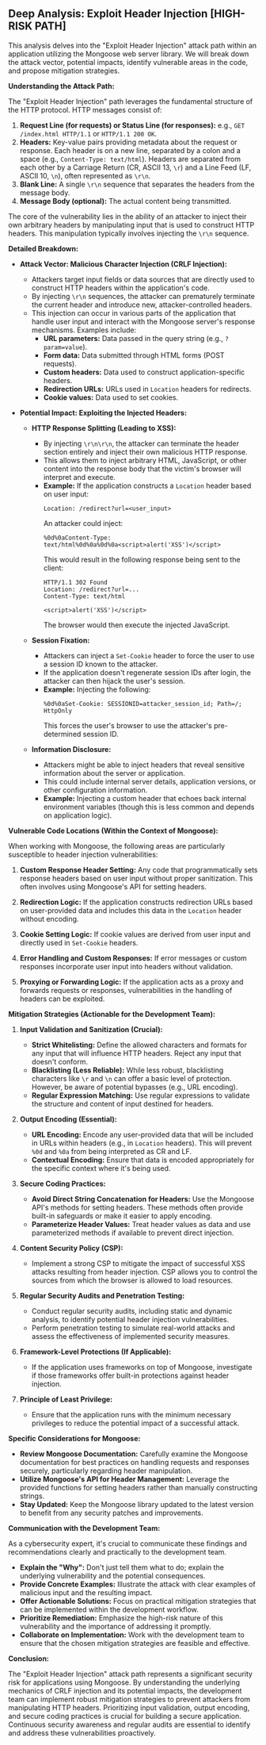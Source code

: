 ## Deep Analysis: Exploit Header Injection [HIGH-RISK PATH]

This analysis delves into the "Exploit Header Injection" attack path within an application utilizing the Mongoose web server library. We will break down the attack vector, potential impacts, identify vulnerable areas in the code, and propose mitigation strategies.

**Understanding the Attack Path:**

The "Exploit Header Injection" path leverages the fundamental structure of the HTTP protocol. HTTP messages consist of:

1. **Request Line (for requests) or Status Line (for responses):**  e.g., `GET /index.html HTTP/1.1` or `HTTP/1.1 200 OK`.
2. **Headers:** Key-value pairs providing metadata about the request or response. Each header is on a new line, separated by a colon and a space (e.g., `Content-Type: text/html`). Headers are separated from each other by a Carriage Return (CR, ASCII 13, `\r`) and a Line Feed (LF, ASCII 10, `\n`), often represented as `\r\n`.
3. **Blank Line:**  A single `\r\n` sequence that separates the headers from the message body.
4. **Message Body (optional):** The actual content being transmitted.

The core of the vulnerability lies in the ability of an attacker to inject their own arbitrary headers by manipulating input that is used to construct HTTP headers. This manipulation typically involves injecting the `\r\n` sequence.

**Detailed Breakdown:**

* **Attack Vector: Malicious Character Injection (CRLF Injection):**
    * Attackers target input fields or data sources that are directly used to construct HTTP headers within the application's code.
    * By injecting `\r\n` sequences, the attacker can prematurely terminate the current header and introduce new, attacker-controlled headers.
    * This injection can occur in various parts of the application that handle user input and interact with the Mongoose server's response mechanisms. Examples include:
        * **URL parameters:**  Data passed in the query string (e.g., `?param=value`).
        * **Form data:** Data submitted through HTML forms (POST requests).
        * **Custom headers:**  Data used to construct application-specific headers.
        * **Redirection URLs:**  URLs used in `Location` headers for redirects.
        * **Cookie values:** Data used to set cookies.

* **Potential Impact: Exploiting the Injected Headers:**

    * **HTTP Response Splitting (Leading to XSS):**
        * By injecting `\r\n\r\n`, the attacker can terminate the header section entirely and inject their own malicious HTTP response.
        * This allows them to inject arbitrary HTML, JavaScript, or other content into the response body that the victim's browser will interpret and execute.
        * **Example:** If the application constructs a `Location` header based on user input:
            ```
            Location: /redirect?url=<user_input>
            ```
            An attacker could inject:
            ```
            %0d%0aContent-Type: text/html%0d%0a%0d%0a<script>alert('XSS')</script>
            ```
            This would result in the following response being sent to the client:
            ```
            HTTP/1.1 302 Found
            Location: /redirect?url=...
            Content-Type: text/html

            <script>alert('XSS')</script>
            ```
            The browser would then execute the injected JavaScript.

    * **Session Fixation:**
        * Attackers can inject a `Set-Cookie` header to force the user to use a session ID known to the attacker.
        * If the application doesn't regenerate session IDs after login, the attacker can then hijack the user's session.
        * **Example:** Injecting the following:
            ```
            %0d%0aSet-Cookie: SESSIONID=attacker_session_id; Path=/; HttpOnly
            ```
            This forces the user's browser to use the attacker's pre-determined session ID.

    * **Information Disclosure:**
        * Attackers might be able to inject headers that reveal sensitive information about the server or application.
        * This could include internal server details, application versions, or other configuration information.
        * **Example:** Injecting a custom header that echoes back internal environment variables (though this is less common and depends on application logic).

**Vulnerable Code Locations (Within the Context of Mongoose):**

When working with Mongoose, the following areas are particularly susceptible to header injection vulnerabilities:

1. **Custom Response Header Setting:** Any code that programmatically sets response headers based on user input without proper sanitization. This often involves using Mongoose's API for setting headers.

2. **Redirection Logic:** If the application constructs redirection URLs based on user-provided data and includes this data in the `Location` header without encoding.

3. **Cookie Setting Logic:**  If cookie values are derived from user input and directly used in `Set-Cookie` headers.

4. **Error Handling and Custom Responses:**  If error messages or custom responses incorporate user input into headers without validation.

5. **Proxying or Forwarding Logic:** If the application acts as a proxy and forwards requests or responses, vulnerabilities in the handling of headers can be exploited.

**Mitigation Strategies (Actionable for the Development Team):**

1. **Input Validation and Sanitization (Crucial):**
    * **Strict Whitelisting:**  Define the allowed characters and formats for any input that will influence HTTP headers. Reject any input that doesn't conform.
    * **Blacklisting (Less Reliable):**  While less robust, blacklisting characters like `\r` and `\n` can offer a basic level of protection. However, be aware of potential bypasses (e.g., URL encoding).
    * **Regular Expression Matching:** Use regular expressions to validate the structure and content of input destined for headers.

2. **Output Encoding (Essential):**
    * **URL Encoding:**  Encode any user-provided data that will be included in URLs within headers (e.g., in `Location` headers). This will prevent `%0d` and `%0a` from being interpreted as CR and LF.
    * **Contextual Encoding:**  Ensure that data is encoded appropriately for the specific context where it's being used.

3. **Secure Coding Practices:**
    * **Avoid Direct String Concatenation for Headers:**  Use the Mongoose API's methods for setting headers. These methods often provide built-in safeguards or make it easier to apply encoding.
    * **Parameterize Header Values:**  Treat header values as data and use parameterized methods if available to prevent direct injection.

4. **Content Security Policy (CSP):**
    * Implement a strong CSP to mitigate the impact of successful XSS attacks resulting from header injection. CSP allows you to control the sources from which the browser is allowed to load resources.

5. **Regular Security Audits and Penetration Testing:**
    * Conduct regular security audits, including static and dynamic analysis, to identify potential header injection vulnerabilities.
    * Perform penetration testing to simulate real-world attacks and assess the effectiveness of implemented security measures.

6. **Framework-Level Protections (If Applicable):**
    * If the application uses frameworks on top of Mongoose, investigate if those frameworks offer built-in protections against header injection.

7. **Principle of Least Privilege:**
    * Ensure that the application runs with the minimum necessary privileges to reduce the potential impact of a successful attack.

**Specific Considerations for Mongoose:**

* **Review Mongoose Documentation:** Carefully examine the Mongoose documentation for best practices on handling requests and responses securely, particularly regarding header manipulation.
* **Utilize Mongoose's API for Header Management:** Leverage the provided functions for setting headers rather than manually constructing strings.
* **Stay Updated:** Keep the Mongoose library updated to the latest version to benefit from any security patches and improvements.

**Communication with the Development Team:**

As a cybersecurity expert, it's crucial to communicate these findings and recommendations clearly and practically to the development team.

* **Explain the "Why":**  Don't just tell them what to do; explain the underlying vulnerability and the potential consequences.
* **Provide Concrete Examples:** Illustrate the attack with clear examples of malicious input and the resulting impact.
* **Offer Actionable Solutions:** Focus on practical mitigation strategies that can be implemented within the development workflow.
* **Prioritize Remediation:** Emphasize the high-risk nature of this vulnerability and the importance of addressing it promptly.
* **Collaborate on Implementation:** Work with the development team to ensure that the chosen mitigation strategies are feasible and effective.

**Conclusion:**

The "Exploit Header Injection" attack path represents a significant security risk for applications using Mongoose. By understanding the underlying mechanics of CRLF injection and its potential impacts, the development team can implement robust mitigation strategies to prevent attackers from manipulating HTTP headers. Prioritizing input validation, output encoding, and secure coding practices is crucial for building a secure application. Continuous security awareness and regular audits are essential to identify and address these vulnerabilities proactively.
